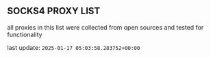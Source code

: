 ## SOCKS4 PROXY LIST

all proxies in this list were collected from open sources and tested for functionality

last update: `2025-01-17 05:03:58.283752+00:00`